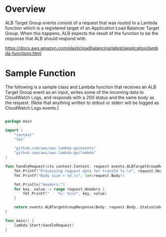 # Overview

ALB Target Group events consist of a request that was routed to a Lambda function which is a registered target of an Application Load Balancer Target Group. When this happens, ALB expects the result of the function to be the response that ALB should respond with.

https://docs.aws.amazon.com/elasticloadbalancing/latest/application/lambda-functions.html

# Sample Function

The following is a sample class and Lambda function that receives an ALB Target Group event as an input, writes some of the incoming data to CloudWatch Logs, and responds with a 200 status and the same body as the request. (Note that anything written to stdout or stderr will be logged as CloudWatch Logs events.)

```go

package main

import (
	"context"
	"fmt"

	"github.com/aws/aws-lambda-go/events"
	"github.com/aws/aws-lambda-go/lambda"
)

func handleRequest(ctx context.Context, request events.ALBTargetGroupRequest) (events.ALBTargetGroupResponse, error) {
	fmt.Printf("Processing request data for traceId %s.\n", request.Headers["x-amzn-trace-id"])
	fmt.Printf("Body size = %d.\n", len(request.Body))

	fmt.Println("Headers:")
	for key, value := range request.Headers {
		fmt.Printf("    %s: %s\n", key, value)
	}

	return events.ALBTargetGroupResponse{Body: request.Body, StatusCode: 200, StatusDescription: "200 OK", IsBase64Encoded: false, Headers: map[string]string{}}, nil
}

func main() {
	lambda.Start(handleRequest)
}
```
